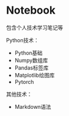 # Notebook
包含个人技术学习笔记等

Python技术：
- Python基础
- Numpy数组库
- Pandas标签库
- Matplotlib绘图库
- Pytorch

其他技术：
- Markdown语法